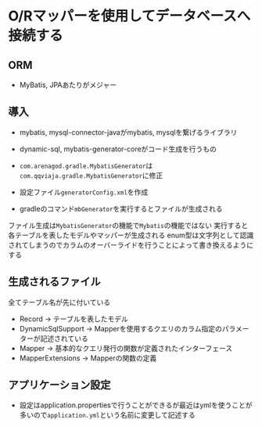 # O/Rマッパーを使用してデータベースへ接続する

## ORM
- MyBatis, JPAあたりがメジャー

## 導入
- mybatis, mysql-connector-javaがmybatis, mysqlを繋げるライブラリ
- dynamic-sql, mybatis-generator-coreがコード生成を行うもの

- `com.arenagod.gradle.MybatisGenerator`は`com.qqviaja.gradle.MybatisGenerator`に修正
- 設定ファイル`generatorConfig.xml`を作成
- gradleのコマンド`mbGenerator`を実行するとファイルが生成される

ファイル生成は`MybatisGenerator`の機能で`Mybatis`の機能ではない
実行すると各テーブルを表したモデルやマッパーが生成される
enum型は文字列として認識されてしまうのでカラムのオーバーライドを行うことによって書き換えるようにする

## 生成されるファイル
全てテーブル名が先に付いている
- Record → テーブルを表したモデル
- DynamicSqlSupport → Mapperを使用するクエリのカラム指定のパラメーターが記述されている
- Mapper → 基本的なクエリ発行の関数が定義されたインターフェース
- MapperExtensions → Mapperの関数の定義

## アプリケーション設定
- 設定はapplication.propertiesで行うことができるが最近はymlを使うことが多いので`application.yml`という名前に変更して記述する

